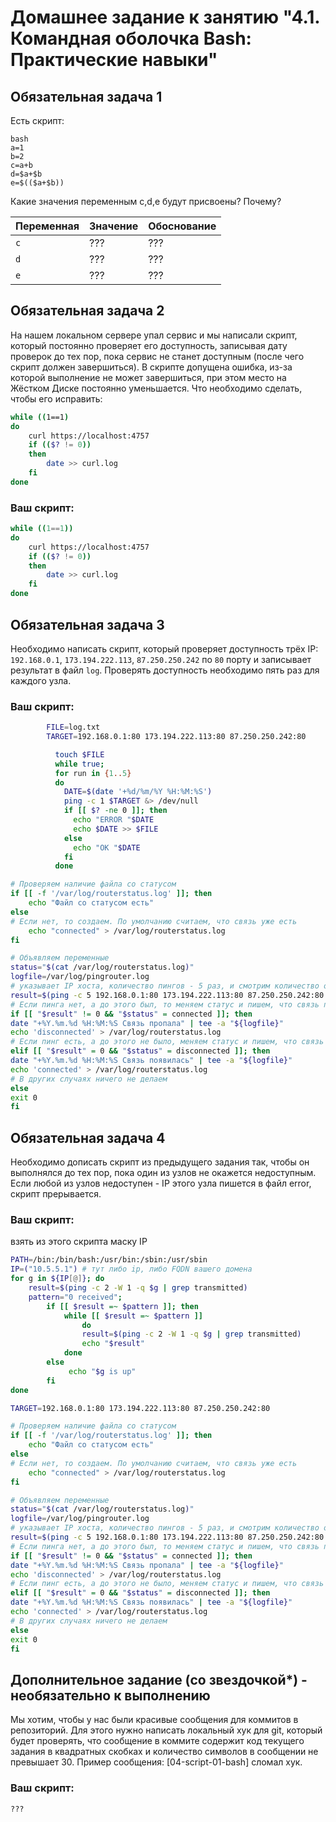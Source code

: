# Домашнее задание к занятию "4.1. Командная оболочка Bash: Практические навыки"

## Обязательная задача 1

Есть скрипт:

```
bash
a=1
b=2
c=a+b
d=$a+$b
e=$(($a+$b))
```

Какие значения переменным c,d,e будут присвоены? Почему?


| Переменная | Значение | Обоснование |
| ---------------------- | ------------------ | ------------------------ |
| `c`                  | ???              | ???                    |
| `d`                  | ???              | ???                    |
| `e`                  | ???              | ???                    |

## Обязательная задача 2

На нашем локальном сервере упал сервис и мы написали скрипт, который постоянно проверяет его доступность, записывая дату проверок до тех пор, пока сервис не станет доступным (после чего скрипт должен завершиться). В скрипте допущена ошибка, из-за которой выполнение не может завершиться, при этом место на Жёстком Диске постоянно уменьшается. Что необходимо сделать, чтобы его исправить:

```bash
while ((1==1)
do
	curl https://localhost:4757
	if (($? != 0))
	then
		date >> curl.log
	fi
done
```

### Ваш скрипт:

```bash
while ((1==1))
do
	curl https://localhost:4757
	if (($? != 0))
	then
		date >> curl.log
	fi
done
```

## Обязательная задача 3

Необходимо написать скрипт, который проверяет доступность трёх IP: `192.168.0.1`, `173.194.222.113`, `87.250.250.242` по `80` порту и записывает результат в файл `log`. Проверять доступность необходимо пять раз для каждого узла.

### Ваш скрипт:

```bash
        FILE=log.txt
        TARGET=192.168.0.1:80 173.194.222.113:80 87.250.250.242:80

          touch $FILE
          while true;
          for run in {1..5}
          do
            DATE=$(date '+%d/%m/%Y %H:%M:%S')
            ping -c 1 $TARGET &> /dev/null
            if [[ $? -ne 0 ]]; then
              echo "ERROR "$DATE
              echo $DATE >> $FILE
            else
              echo "OK "$DATE
            fi
          done
```

```bash
# Проверяем наличие файла со статусом
if [[ -f '/var/log/routerstatus.log' ]]; then
    echo "Файл со статусом есть"
else
# Если нет, то создаем. По умолчанию считаем, что связь уже есть
    echo "connected" > /var/log/routerstatus.log
fi

# Объявляем переменные
status="$(cat /var/log/routerstatus.log)"
logfile=/var/log/pingrouter.log
# указывает IP хоста, количество пингов - 5 раз, и смотрим количество ошибок соединения
result=$(ping -c 5 192.168.0.1:80 173.194.222.113:80 87.250.250.242:80 2<&1| grep -icE 'unknown|expired|unreachable|time out|100% packet loss')
# Если пинга нет, а до этого был, то меняем статус и пишем, что связь пропала
if [[ "$result" != 0 && "$status" = connected ]]; then
date "+%Y.%m.%d %H:%M:%S Связь пропала" | tee -a "${logfile}"
echo 'disconnected' > /var/log/routerstatus.log
# Если пинг есть, а до этого не было, меняем статус и пишем, что связь появилась
elif [[ "$result" = 0 && "$status" = disconnected ]]; then
date "+%Y.%m.%d %H:%M:%S Связь появилась" | tee -a "${logfile}"
echo 'connected' > /var/log/routerstatus.log
# В других случаях ничего не делаем
else
exit 0
fi
```

## Обязательная задача 4

Необходимо дописать скрипт из предыдущего задания так, чтобы он выполнялся до тех пор, пока один из узлов не окажется недоступным. Если любой из узлов недоступен - IP этого узла пишется в файл error, скрипт прерывается.

### Ваш скрипт:

взять из этого скрипта маску IP

```bash
PATH=/bin:/bin/bash:/usr/bin:/sbin:/usr/sbin
IP=("10.5.5.1") # тут либо ip, либо FQDN вашего домена
for g in ${IP[@]}; do
    result=$(ping -c 2 -W 1 -q $g | grep transmitted)
    pattern="0 received";
        if [[ $result =~ $pattern ]]; then
            while [[ $result =~ $pattern ]]
                do
                result=$(ping -c 2 -W 1 -q $g | grep transmitted)
                echo "$result"
            done
        else
             echo "$g is up"
        fi
done
```



```bash
TARGET=192.168.0.1:80 173.194.222.113:80 87.250.250.242:80

# Проверяем наличие файла со статусом
if [[ -f '/var/log/routerstatus.log' ]]; then
    echo "Файл со статусом есть"
else
# Если нет, то создаем. По умолчанию считаем, что связь уже есть
    echo "connected" > /var/log/routerstatus.log
fi

# Объявляем переменные
status="$(cat /var/log/routerstatus.log)"
logfile=/var/log/pingrouter.log
# указывает IP хоста, количество пингов - 5 раз, и смотрим количество ошибок соединения
result=$(ping -c 5 192.168.0.1:80 173.194.222.113:80 87.250.250.242:80 2<&1| grep -icE 'unknown|expired|unreachable|time out|100% packet loss')
# Если пинга нет, а до этого был, то меняем статус и пишем, что связь пропала
if [[ "$result" != 0 && "$status" = connected ]]; then
date "+%Y.%m.%d %H:%M:%S Связь пропала" | tee -a "${logfile}"
echo 'disconnected' > /var/log/routerstatus.log
# Если пинг есть, а до этого не было, меняем статус и пишем, что связь появилась
elif [[ "$result" = 0 && "$status" = disconnected ]]; then
date "+%Y.%m.%d %H:%M:%S Связь появилась" | tee -a "${logfile}"
echo 'connected' > /var/log/routerstatus.log
# В других случаях ничего не делаем
else
exit 0
fi
```

## Дополнительное задание (со звездочкой*) - необязательно к выполнению

Мы хотим, чтобы у нас были красивые сообщения для коммитов в репозиторий. Для этого нужно написать локальный хук для git, который будет проверять, что сообщение в коммите содержит код текущего задания в квадратных скобках и количество символов в сообщении не превышает 30. Пример сообщения: \[04-script-01-bash\] сломал хук.

### Ваш скрипт:

```bash
???
```

```

```
